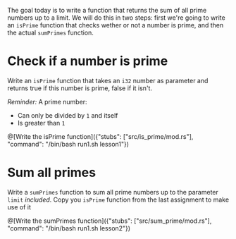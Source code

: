 The goal today is to write a function that returns the sum of all prime numbers up to a limit. We will do this in two steps: first we're going to write an `isPrime` function that checks wether or not a number is prime, and then the actual `sumPrimes` function.

# Check if a number is prime

Write an `isPrime` function that takes an `i32` number as parameter and returns true if this number is prime, false if it isn't.

*Reminder:* A prime number:

* Can only be divided by `1` and itself
* Is greater than `1`

@[Write the isPrime function]({"stubs": ["src/is_prime/mod.rs"], "command": "/bin/bash run1.sh lesson1"})

# Sum all primes

Write a `sumPrimes` function to sum all prime numbers up to the parameter `limit` *included*. Copy you `isPrime` function from the last assignment to make use of it

@[Write the sumPrimes function]({"stubs": ["src/sum_prime/mod.rs"], "command": "/bin/bash run1.sh lesson2"})